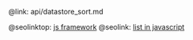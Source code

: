 @link: api/datastore_sort.md



@seolinktop: [js framework](https://webix.com)
@seolink: [list in javascript](https://webix.com/widget/list/)